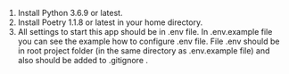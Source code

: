 1. Install Python 3.6.9 or latest.
2. Install Poetry 1.1.8 or latest in your home directory.
3. All settings to start this app should be in .env file. 
   In .env.example file you can see the example how to configure .env file. 
   File .env should be in root project folder (in the same directory as .env.example file)
   and also should be added to .gitignore . 